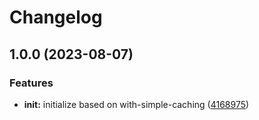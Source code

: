 # Changelog

## 1.0.0 (2023-08-07)


### Features

* **init:** initialize based on with-simple-caching ([4168975](https://github.com/ehmpathy/with-domain-driven-caching/commit/4168975d1bad634cd3aecb20548f60fb8412e8c6))
